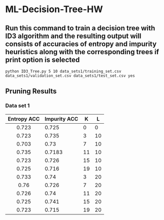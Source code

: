 # ML-Decision-Tree-HW

## Run this command to train a decision tree with ID3 algorithm and the resulting output will consists of accuracies of entropy and impurity heuristics along with the corresponding trees if print option is selected

`python ID3_Tree.py 5 10 data_sets1/training_set.csv data_sets1/validation_set.csv data_sets1/test_set.csv yes`


## Pruning Results

### Data set 1
| Entropy ACC | Impurity ACC | K  | L  |
|:-----------:|--------------|----|----|
|    0.723    |     0.725    | 0  | 0  |
|    0.723    |     0.735    | 3  | 10 |
|    0.703    |     0.73     | 7  | 10 |
|    0.735    |    0.7183    | 11 | 10 |
|    0.723    |     0.726    | 15 | 10 |
|    0.725    |     0.716    | 19 | 10 |
|    0.733    |     0.74     | 3  | 20 |
|     0.76    |     0.726    | 7  | 20 |
|    0.726    |     0.74     | 11 | 20 |
|    0.725    |     0.741    | 15 | 20 |
|    0.723    |     0.715    | 19 | 20 |
